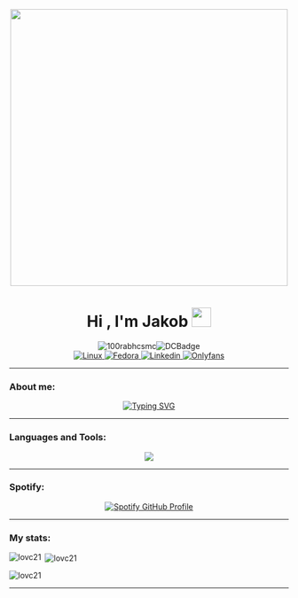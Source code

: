
<div id="header" align="center">
  <img src="https://cdna.artstation.com/p/assets/images/images/069/324/424/original/k-s-o-m-u-art-cashmoneygojirav1c.gif?1699882361" width="500"/>
</div>


<div style="text-align:center;"align="center">
  <h1><b>Hi , I'm Jakob </b><img src="https://media.giphy.com/media/hvRJCLFzcasrR4ia7z/giphy.gif" width="35"></h1>
</div>

<div style="display: flex; justify-content: center; align-items: center;" align="center">
  <img src="https://komarev.com/ghpvc/?username=lovc21&label=Profile%20views&color=0e75b6&style=flat" alt="100rabhcsmc" />
  <img src="https://dcbadge.vercel.app/api/shield/213393526707322880?style=plastic" alt="DCBadge" />
</div>


<div style="text-align:center;"align="center">
  <a href="https://www.linux.org/">
    <img src="https://img.shields.io/badge/Linux-OS?style=flat&logo=linux&logoColor=white&label=OS&color=F0B90D" alt="Linux">
  </a>
  <a href="https://fedoraproject.org/">
    <img src="https://img.shields.io/badge/Distro-OS?style=flat&logo=Fedora&logoColor=white&label=Fedora&color=3c6eb4" alt="Fedora">
  </a>
  <a href="https://www.linkedin.com/in/jakob-dekleva1999/">
    <img src="https://img.shields.io/badge/Jakob-OS?style=flat&logo=Linkedin&logoColor=white&label=Linkedin&color=0a66c2" alt="Linkedin">
  </a>
  <a href="https://www.youtube.com/watch?v=dQw4w9WgXcQ">
    <img src="https://img.shields.io/badge/Onlyfans-OS?style=flat&logo=Onlyfans&logoColor=white&label=My&color=00AFF0" alt="Onlyfans">
  </a>
</div>

--- 
<h3 align="left">About me:</h3>
<div style="text-align:center;" align="center">
  <a href="https://git.io/typing-svg"><img src="https://readme-typing-svg.demolab.com?font=Fira+Code&pause=800&color=18F2F7&random=false&width=435&lines=Software+Engineering+student+FRI+UL;DevOps+and+backend+development;System+administration+and+security" alt="Typing SVG" /></a>
</div>

---

<h3 align="left">Languages and Tools:</h3>
<p align="center">
  <a href="https://skillicons.dev">
    <img src="https://skillicons.dev/icons?i=gcp,aws,git,postgres,kubernetes,docker,linux,bash,go,py,julia,nextjs,neovim" />
  </a>
</p>

--- 
<h3 align="left">Spotify:</h3>
<div style="text-align:center;"  align="center">
  <a href="https://spotify-github-profile.vercel.app/api/view.svg?uid=22o4dahf3bscqdol5ora2socq&redirect=true">
    <img src="https://spotify-github-profile.vercel.app/api/view.svg?uid=22o4dahf3bscqdol5ora2socq&cover_image=true&theme=default&show_offline=true&background_color=121212&interchange=true&bar_color=53b14f&bar_color_cover=true" alt="Spotify GitHub Profile" />
  </a>
</div>

--- 
<h3 align="left">My stats:</h3>
<p><img align="left" src="https://github-readme-stats.vercel.app/api/top-langs?username=lovc21&show_icons=true&locale=en&layout=compact&theme=dark" alt="lovc21" /></p>

<p>&nbsp;<img align="center" src="https://github-readme-stats.vercel.app/api?username=lovc21&show_icons=true&locale=en&theme=dark" alt="lovc21" /></p>

<p><img align="center" src="https://github-readme-streak-stats.herokuapp.com/?user=lovc21&theme=dark" alt="lovc21" /></p>

---

<!--
**lovc21/lovc21** is a ✨ _special_ ✨ repository because its `README.md` (this file) appears on your GitHub profile.

Here are some ideas to get you started:

- 🔭 I’m currently working on ...
- 🌱 I’m currently learning ...
- 👯 I’m looking to collaborate on ...
- 🤔 I’m looking for help with ...
- 💬 Ask me about ...
- 📫 How to reach me: ...
- 😄 Pronouns: ...
- ⚡ Fun fact: ...
-->
